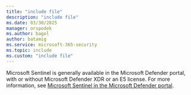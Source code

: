 ```yaml
---
title: "include file" 
description: "include file" 
ms.date: 03/30/2025
manager: orspodek
ms.author: bagol
author: batamig
ms.service: microsoft-365-security
ms.topic: include
ms.custom: "include file"
---
```


Microsoft Sentinel is generally available in the Microsoft Defender portal, with or without Microsoft Defender XDR or an E5 license. For more information, see [Microsoft Sentinel in the Microsoft Defender portal](https://go.microsoft.com/fwlink/p/?linkid=2263690).
